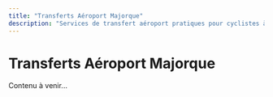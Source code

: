 ```yaml
---
title: "Transferts Aéroport Majorque"
description: "Services de transfert aéroport pratiques pour cyclistes à Majorque"
---
```


# Transferts Aéroport Majorque

Contenu à venir...

